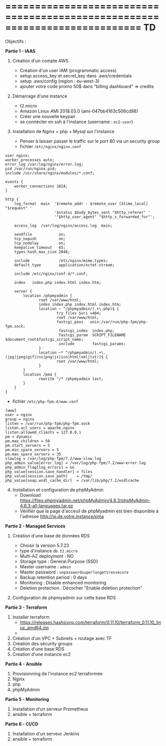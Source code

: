===========================================================================
                                    TD
===========================================================================

Objectifs :

**Partie 1 - IAAS**

1. Création d'un compte AWS
    * Création d'un user IAM (programmatic access)
    * setup access_key et secret_key dans .aws/credentials
    * setup .aws/config (region : eu-west-3)
    * ajouter votre code promo 50$ dans “billing dashboard” => credits

2. Démarrage d'une instance
    * t2.micro
    * Amazon Linux AMI 2018.03.0 (ami-047bb4163c506cd98)
    * Créer une nouvelle keypair
    * se connecter en ssh à l'instance (username : `ec2-user`)
3. Installation de Nginx + php + Mysql sur l'instance
    * Penser à laisser passer le traffic sur le port 80 via un security group
    * fichier `/etc/nginx/nginx.conf`
~~~~
user nginx;
worker_processes auto;
error_log /var/log/nginx/error.log;
pid /var/run/nginx.pid;
include /usr/share/nginx/modules/*.conf;

events {
    worker_connections 1024;
}

http {
    log_format  main  '$remote_addr - $remote_user [$time_local] "$request" '
                      '$status $body_bytes_sent "$http_referer" '
                      '"$http_user_agent" "$http_x_forwarded_for"';

    access_log  /var/log/nginx/access.log  main;

    sendfile            on;
    tcp_nopush          on;
    tcp_nodelay         on;
    keepalive_timeout   65;
    types_hash_max_size 2048;

    include             /etc/nginx/mime.types;
    default_type        application/octet-stream;

    include /etc/nginx/conf.d/*.conf;

    index   index.php index.html index.htm;

    server {
        location /phpmyadmin {
               root /var/www/html;
               index index.php index.html index.htm;
               location ~ ^/phpmyadmin/(.+\.php)$ {
                       try_files $uri =404;
                       root /var/www/html;
                       fastcgi_pass   unix:/var/run/php-fpm/php-fpm.sock;
                        fastcgi_index  index.php;
                        fastcgi_param  SCRIPT_FILENAME  $document_root$fastcgi_script_name;
                        include        fastcgi_params;
               }
               location ~* ^/phpmyadmin/(.+\.(jpg|jpeg|gif|css|png|js|ico|html|xml|txt))$ {
                       root /var/www/html;
               }
        }
        location /pma {
               rewrite ^/* /phpmyadmin last;
        }
    }
}
~~~~
   * fichier `/etc/php-fpm.d/www.conf`
~~~~
[www]
user = nginx
group = nginx
listen = /var/run/php-fpm/php-fpm.sock
listen.acl_users = apache,nginx
listen.allowed_clients = 127.0.0.1
pm = dynamic
pm.max_children = 50
pm.start_servers = 5
pm.min_spare_servers = 5
pm.max_spare_servers = 35
slowlog = /var/log/php-fpm/7.2/www-slow.log
php_admin_value[error_log] = /var/log/php-fpm/7.2/www-error.log
php_admin_flag[log_errors] = on
php_value[session.save_handler] = files
php_value[session.save_path]    = /tmp/
php_value[soap.wsdl_cache_dir]  = /var/lib/php/7.2/wsdlcache
~~~~
4. Installation et configuration de phpMyAdmin
    * Download https://files.phpmyadmin.net/phpMyAdmin/4.8.3/phpMyAdmin-4.8.3-all-languages.tar.gz
    * Vérifier que la page d'acceuil de phpMyadmin est bien disponible à l'adresse http://ip.de.votre.instance/pma

**Partie 2 - Managed Services**

1. Création d'une base de données RDS
    * Choisir la version 5.7.23     
    * type d'instance `db.t2.micro`
    * Multi-AZ deployment : NO 
    * Storage type : General Purpose (SSD)
    * Master username : `admin`
    * Master password : `unpasswordsuperlongettressecure`
    * Backup retention period : 0 days
    * Monitoring : Disable enhanced monitoring
    * Deletion protection : Décocher "Enable deletion protection"

2. Configuration de phpmyadmin sur cette base RDS

**Partie 3 - Terraform**
1. Installer terraform
    * https://releases.hashicorp.com/terraform/0.11.10/terraform_0.11.10_linux_amd64.zip
    * 
2. Création d'un VPC + Subnets + routage avec TF
3. Création des sécurity groups
4. Création d'une base RDS
5. Création d'une instance ec2

**Partie 4 - Ansible**

1. Provisionning de l'instance ec2 terraformée 
2. Nginx
3. php 
4. phpMyAdmin

**Partie 5 - Monitoring**

1. Installation d'un serveur Prometheus
2. ansible + terraform

**Partie 6 - CI/CD**

1. Installation d'un serveur Jenkins
2. ansible + terraform




